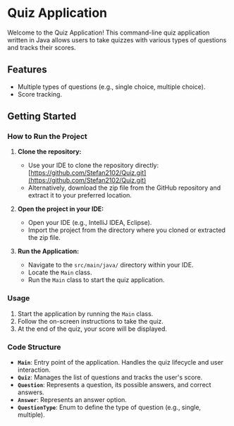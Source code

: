 # Quiz Application

Welcome to the Quiz Application! This command-line quiz application written in Java allows users to take quizzes with various types of questions and tracks their scores.

## Features

- Multiple types of questions (e.g., single choice, multiple choice).
- Score tracking.

## Getting Started

### How to Run the Project

1. **Clone the repository:**
   - Use your IDE to clone the repository directly: [https://github.com/Stefan2102/Quiz.git](https://github.com/Stefan2102/Quiz.git)
   - Alternatively, download the zip file from the GitHub repository and extract it to your preferred location.

2. **Open the project in your IDE:**
   - Open your IDE (e.g., IntelliJ IDEA, Eclipse).
   - Import the project from the directory where you cloned or extracted the zip file.

3. **Run the Application:**
   - Navigate to the `src/main/java/` directory within your IDE.
   - Locate the `Main` class.
   - Run the `Main` class to start the quiz application.

### Usage

1. Start the application by running the `Main` class.
2. Follow the on-screen instructions to take the quiz.
3. At the end of the quiz, your score will be displayed.

### Code Structure

- **`Main`**: Entry point of the application. Handles the quiz lifecycle and user interaction.
- **`Quiz`**: Manages the list of questions and tracks the user's score.
- **`Question`**: Represents a question, its possible answers, and correct answers.
- **`Answer`**: Represents an answer option.
- **`QuestionType`**: Enum to define the type of question (e.g., single, multiple).

